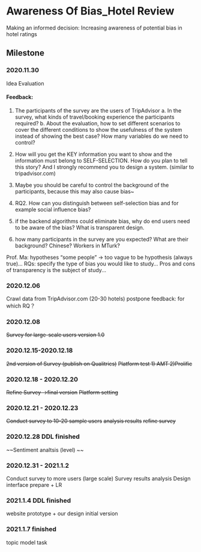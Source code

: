 # Awareness Of Bias_Hotel Review
Making an informed decision: Increasing awareness of potential bias in hotel ratings

## Milestone
### 2020.11.30
Idea Evaluation
#### Feedback:
1) The participants of the survey are the users of TripAdvisor
a. In the survey,  what kinds of travel/booking experience the participants required?
b. About the evaluation, how to set different scenarios to cover the different conditions to show the usefulness of the system instead of showing the best case? How many variables do we need to control?
2) How will you get the KEY information you want to show and the information must belong to SELF-SELECTION. How do you plan to tell this story? And I strongly recommend you to design a system. (similar to tripadvisor.com)

3) Maybe you should be careful to control the background of the participants, because this may also cause bias~ 
4) RQ2. How can you distinguish between self-selection bias and for example social influence bias?
5)  if the backend algorithms could eliminate bias, why do end users need to be aware of the bias? What is transparent design.
6) how many participants in the survey are you expected? What are their background? Chinese? Workers in MTurk? 

Prof. Ma: hypotheses “some people” → too vague to be hypothesis (always true)... RQs: specify the type of bias you would like to study… Pros and cons of transparency is the subject of study...


### 2020.12.06
Crawl data from TripAdvisor.com (20-30 hotels) postpone
feedback: for which RQ？
### 2020.12.08
~~Survey for large-scale users version 1.0~~

### 2020.12.15-2020.12.18
~~2nd version of Survey (publish on Qualitrics)~~
~~Platform test 1) AMT 2)Prolific~~

### 2020.12.18 - 2020.12.20
~~Refine Survey ->final version~~
~~Platform setting~~

### 2020.12.21 - 2020.12.23
~~Conduct survey to 10-20 sample users~~
~~analysis results~~
~~refine survey~~

### 2020.12.28 DDL finished
~~Sentiment analtsis (level)  ~~

### 2020.12.31 - 2021.1.2
Conduct survey to more users (large scale)
Survey results analysis 
Design interface prepare + LR


### 2021.1.4 DDL finished
website prototype + our design initial version

### 2021.1.7 finished
topic model task 



